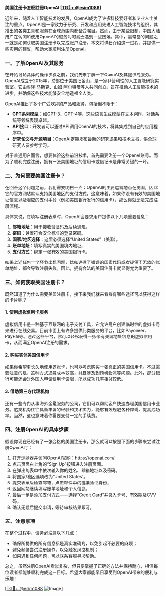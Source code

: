 **美国注册卡怎麽註冊OpenAI [[TG💪+ @esim1088](https://t.me/s/esim1088)]**

近年来，随着人工智能技术的发展，OpenAI成为了许多科技爱好者和专业人士关注的重点。OpenAI是一家致力于研究、开发和应用先进人工智能技术的组织，其推出的各类工具和服务在全球范围内都备受瞩目。然而，由于某些限制，中国大陆用户在访问和使用OpenAI的服务时可能会遇到一些困难。其中，最常见的问题之一就是如何获取美国注册卡以完成账户注册。本文将详细介绍这一过程，并提供一些实用的建议，帮助大家顺利注册OpenAI。

### 一、了解OpenAI及其服务

在开始讨论具体的操作步骤之前，我们先来了解一下OpenAI及其提供的服务。OpenAI成立于2015年，总部位于美国旧金山，是一家非营利性的人工智能研究实验室。它由埃隆·马斯克、山姆·阿尔特曼等人共同创立，旨在推动人工智能技术的进步，并确保这些技术能够安全地造福全人类。

OpenAI推出了多个广受欢迎的产品和服务，包括但不限于：

- **GPT系列模型**：如GPT-3、GPT-4等，这些语言生成模型在文本创作、对话系统等领域表现卓越。
- **API接口**：开发者可以通过API调用OpenAI的技术，将其集成到自己的应用程序中。
- **研究论文与开源项目**：OpenAI定期发布最新的研究成果和技术文档，供全球研究人员参考学习。

对于普通用户而言，想要体验这些前沿技术，首先需要注册一个OpenAI账号。而为了顺利完成注册，拥有一张美国地址的信用卡或借记卡是非常关键的一环。

### 二、为何需要美国注册卡？

在回答这个问题之前，我们需要明白一点：OpenAI的主要运营地点在美国，因此它的官方网站默认支持美国地区的支付方式。这意味着，如果你没有有效的美国地址信息以及相应的支付手段（例如美国银行发行的信用卡），那么你就无法完成注册流程。

具体来说，在填写注册表单时，OpenAI会要求用户提供以下几项重要信息：

1. **邮箱地址**：用于接收验证码及后续通知。
2. **密码**：设置符合安全标准的登录密码。
3. **国家/地区选择**：这里必须选择“United States”（美国）。
4. **账单地址**：填写真实的美国境内地址。
5. **支付方式**：绑定一张有效的美国银行卡。

如果上述任何一个环节出现问题，比如选择了错误的国家代码或者提供了无效的账单地址，都会导致注册失败。因此，拥有合法的美国注册卡就显得尤为重要了。

### 三、如何获取美国注册卡？

既然知道了为什么需要美国注册卡，接下来我们就来看看有哪些途径可以获得这样的卡片呢？

#### 1. 使用虚拟信用卡服务

虚拟信用卡是一种基于互联网的电子支付工具，它允许用户创建临时性的虚拟卡号来进行在线交易。目前市面上有许多提供此类服务的平台，比如Payoneer、PayPal等。通过这些平台，你可以轻松获得一张带有美国地址信息的虚拟信用卡，从而满足OpenAI注册的需求。

#### 2. 购买实体美国信用卡

如果你希望更长久地使用这张卡，也可以考虑购买一张真正的美国信用卡。不过需要注意的是，这种方式通常成本较高，并且涉及到跨境物流等问题。此外，部分银行可能还会对外国人申请信用卡设限，所以成功几率相对较低。

#### 3. 借助第三方代理机构

还有一些专门从事海外金融服务的公司，它们可以帮助客户快速办理美国信用卡业务。这类机构往往具备丰富的经验和技术实力，能够有效规避各种障碍，提高成功率。当然，这也意味着你需要支付一定的手续费。

### 四、注册OpenAI的具体步骤

假设你现在已经有了一张合格的美国注册卡，那么就可以按照下面的步骤来尝试注册OpenAI了：

1. 打开浏览器并访问OpenAI官网：https://openai.com/
2. 点击页面右上角的“Sign Up”按钮进入注册页面。
3. 在弹出的表单中依次输入你的姓名、邮箱地址以及密码。
4. 将国家/地区选项改为“United States”。
5. 提交表单后检查邮箱，点击邮件中的链接验证身份。
6. 返回网站继续填写账单地址和个人信息。
7. 最后一步是添加支付方式——选择“Credit Card”并录入卡号、有效期及CVV码。
8. 确认无误后提交申请，等待审核结果即可。

### 五、注意事项

在整个过程中，请务必注意以下几点：

- 确保所提供的所有信息都是真实准确的，以免引起不必要的麻烦；
- 避免频繁尝试注册操作，以免触发风控机制；
- 如果遇到任何问题，可以联系客服寻求帮助。

总之，虽然注册OpenAI看似复杂，但只要掌握了正确的方法并保持耐心，相信每位读者都能够顺利完成这一目标。希望大家都能早日享受到OpenAI带来的便利与乐趣！

[[TG💪+ @esim1088](https://t.me/s/esim1088) ![Image](https://i.postimg.cc/4NQfJmqS/Snipaste-2025-05-13-00-14-12.png)]